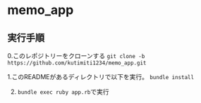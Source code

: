 # memo_app


## 実行手順
0.このレポジトリーをクローンする
```git clone -b https://github.com/kutimiti1234/memo_app.git```

1.このREADMEがあるディレクトリで以下を実行。
```bundle install```

2. ```bundle exec ruby app.rb```で実行

